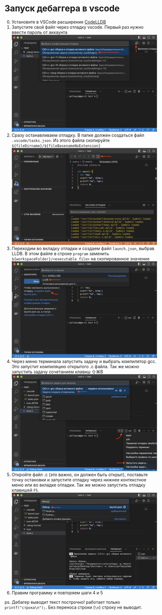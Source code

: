 # Запуск дебаггера в vscode
0. Установите в VSCode расширение [CodeLLDB](https://marketplace.visualstudio.com/items?itemName=vadimcn.vscode-lldb)
1. Запустите свой файл через отладку vscode. Первый раз нужно ввести пароль от аккаунта
![](img/1.png)
2. Сразу останавливаем отладку. В папке должен создаться файл `.vscode/tasks.json`. Из этого файла скопируйте `${fileDirname}/${fileBasenameNoExtension}`
![](img/2.png)
3. Переходим во вкладку отладки и создаем файл `launch.json`, выбрав LLDB. В этом файле в строке `program` заменить `${workspaceFolder}/<executable file>` на скопированное значение
![](img/3.png)
4. Через меню терминала запустить задачу и выбрать компилятор gcc. Это запустит компиляцию открытого .c файла. Так же можно запустить задачу сочетанием клавиш ⇧⌘B
![](img/4.png)
5. Откройте файл .с (это важно, он должен быть открыт), поставьте точку остановки и запустите отладку через нижнее контекстное меню или во вкладке отладки. Так же можно запустить отладку клавишей `F5`.
![](img/5.png)
6. Правим программу и повторяем шаги 4 и 5

ps. Дебагер выводит текст построчно! работает только `printf("строка\n");`. Без переноса строки (`\n`) строку не выводит.